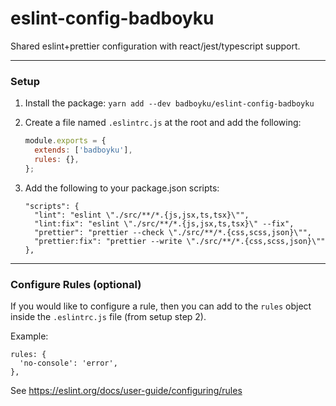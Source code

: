 # eslint-config-badboyku
Shared eslint+prettier configuration with react/jest/typescript support.

---

### Setup
1. Install the package: `yarn add --dev badboyku/eslint-config-badboyku`

2. Create a file named `.eslintrc.js` at the root and add the following:
    ```js
    module.exports = {
      extends: ['badboyku'],
      rules: {},
    };
   ```

3. Add the following to your package.json scripts:
    ```text
    "scripts": {
      "lint": "eslint \"./src/**/*.{js,jsx,ts,tsx}\"",
      "lint:fix": "eslint \"./src/**/*.{js,jsx,ts,tsx}\" --fix",
      "prettier": "prettier --check \"./src/**/*.{css,scss,json}\"",
      "prettier:fix": "prettier --write \"./src/**/*.{css,scss,json}\""
    },
    ```

---

### Configure Rules (optional)

If you would like to configure a rule, then you can add to the `rules` object inside the `.eslintrc.js` file (from setup step 2).

Example:
```text
rules: {
  'no-console': 'error',
},
```

See https://eslint.org/docs/user-guide/configuring/rules
